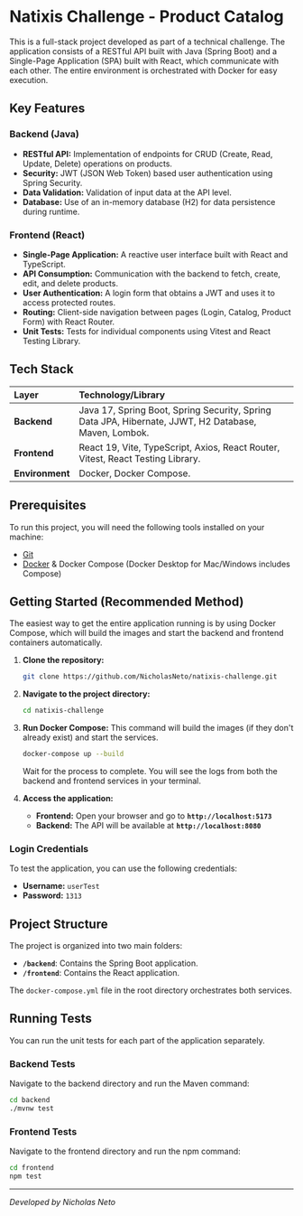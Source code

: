 
# Natixis Challenge - Product Catalog

This is a full-stack project developed as part of a technical challenge. The application consists of a RESTful API built with Java (Spring Boot) and a Single-Page Application (SPA) built with React, which communicate with each other. The entire environment is orchestrated with Docker for easy execution.

## Key Features

### Backend (Java)
- **RESTful API:** Implementation of endpoints for CRUD (Create, Read, Update, Delete) operations on products.
- **Security:** JWT (JSON Web Token) based user authentication using Spring Security.
- **Data Validation:** Validation of input data at the API level.
- **Database:** Use of an in-memory database (H2) for data persistence during runtime.

### Frontend (React)
- **Single-Page Application:** A reactive user interface built with React and TypeScript.
- **API Consumption:** Communication with the backend to fetch, create, edit, and delete products.
- **User Authentication:** A login form that obtains a JWT and uses it to access protected routes.
- **Routing:** Client-side navigation between pages (Login, Catalog, Product Form) with React Router.
- **Unit Tests:** Tests for individual components using Vitest and React Testing Library.

## Tech Stack

| Layer     | Technology/Library                                                                          |
| :-------- | :------------------------------------------------------------------------------------------ |
| **Backend** | Java 17, Spring Boot, Spring Security, Spring Data JPA, Hibernate, JJWT, H2 Database, Maven, Lombok. |
| **Frontend**| React 19, Vite, TypeScript, Axios, React Router, Vitest, React Testing Library.             |
| **Environment**| Docker, Docker Compose.                                                                     |

## Prerequisites

To run this project, you will need the following tools installed on your machine:
- [Git](https://git-scm.com/)
- [Docker](https://www.docker.com/products/docker-desktop/) & Docker Compose (Docker Desktop for Mac/Windows includes Compose)

## Getting Started (Recommended Method)

The easiest way to get the entire application running is by using Docker Compose, which will build the images and start the backend and frontend containers automatically.

1.  **Clone the repository:**
    ```bash
    git clone https://github.com/NicholasNeto/natixis-challenge.git
    ```

2.  **Navigate to the project directory:**
    ```bash
    cd natixis-challenge
    ```

3.  **Run Docker Compose:**
    This command will build the images (if they don't already exist) and start the services.
    ```bash
    docker-compose up --build
    ```
    Wait for the process to complete. You will see the logs from both the backend and frontend services in your terminal.

4.  **Access the application:**
    * **Frontend:** Open your browser and go to **`http://localhost:5173`**
    * **Backend:** The API will be available at **`http://localhost:8080`**

### Login Credentials

To test the application, you can use the following credentials:
-   **Username:** `userTest`
-   **Password:** `1313`

## Project Structure

The project is organized into two main folders:
-   **`/backend`**: Contains the Spring Boot application.
-   **`/frontend`**: Contains the React application.

The `docker-compose.yml` file in the root directory orchestrates both services.

## Running Tests

You can run the unit tests for each part of the application separately.

### Backend Tests
Navigate to the backend directory and run the Maven command:
```bash
cd backend
./mvnw test
```

### Frontend Tests
Navigate to the frontend directory and run the npm command:
```bash
cd frontend
npm test
```

---
*Developed by Nicholas Neto*

